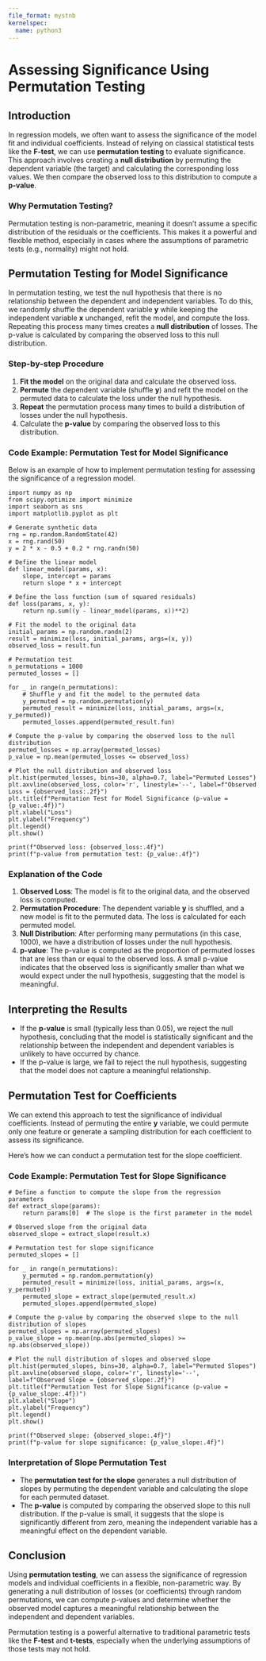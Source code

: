 ```yaml
---
file_format: mystnb
kernelspec:
  name: python3
---
```


# Assessing Significance Using Permutation Testing

## Introduction

In regression models, we often want to assess the significance of the model fit and individual coefficients. Instead of relying on classical statistical tests like the **F-test**, we can use **permutation testing** to evaluate significance. This approach involves creating a **null distribution** by permuting the dependent variable (the target) and calculating the corresponding loss values. We then compare the observed loss to this distribution to compute a **p-value**.

### Why Permutation Testing?

Permutation testing is non-parametric, meaning it doesn’t assume a specific distribution of the residuals or the coefficients. This makes it a powerful and flexible method, especially in cases where the assumptions of parametric tests (e.g., normality) might not hold.

## Permutation Testing for Model Significance

In permutation testing, we test the null hypothesis that there is no relationship between the dependent and independent variables. To do this, we randomly shuffle the dependent variable **y** while keeping the independent variable **x** unchanged, refit the model, and compute the loss. Repeating this process many times creates a **null distribution** of losses. The p-value is calculated by comparing the observed loss to this null distribution.

### Step-by-step Procedure

1. **Fit the model** on the original data and calculate the observed loss.
2. **Permute** the dependent variable (shuffle **y**) and refit the model on the permuted data to calculate the loss under the null hypothesis.
3. **Repeat** the permutation process many times to build a distribution of losses under the null hypothesis.
4. Calculate the **p-value** by comparing the observed loss to this distribution.

### Code Example: Permutation Test for Model Significance

Below is an example of how to implement permutation testing for assessing the significance of a regression model.

```{code-cell} ipython3
import numpy as np
from scipy.optimize import minimize
import seaborn as sns
import matplotlib.pyplot as plt

# Generate synthetic data
rng = np.random.RandomState(42)
x = rng.rand(50)
y = 2 * x - 0.5 + 0.2 * rng.randn(50)

# Define the linear model
def linear_model(params, x):
    slope, intercept = params
    return slope * x + intercept

# Define the loss function (sum of squared residuals)
def loss(params, x, y):
    return np.sum((y - linear_model(params, x))**2)

# Fit the model to the original data
initial_params = np.random.randn(2)
result = minimize(loss, initial_params, args=(x, y))
observed_loss = result.fun

# Permutation test
n_permutations = 1000
permuted_losses = []

for _ in range(n_permutations):
    # Shuffle y and fit the model to the permuted data
    y_permuted = np.random.permutation(y)
    permuted_result = minimize(loss, initial_params, args=(x, y_permuted))
    permuted_losses.append(permuted_result.fun)

# Compute the p-value by comparing the observed loss to the null distribution
permuted_losses = np.array(permuted_losses)
p_value = np.mean(permuted_losses <= observed_loss)

# Plot the null distribution and observed loss
plt.hist(permuted_losses, bins=30, alpha=0.7, label="Permuted Losses")
plt.axvline(observed_loss, color='r', linestyle='--', label=f"Observed Loss = {observed_loss:.2f}")
plt.title(f"Permutation Test for Model Significance (p-value = {p_value:.4f})")
plt.xlabel("Loss")
plt.ylabel("Frequency")
plt.legend()
plt.show()

print(f"Observed loss: {observed_loss:.4f}")
print(f"p-value from permutation test: {p_value:.4f}")
```

### Explanation of the Code

1. **Observed Loss**: The model is fit to the original data, and the observed loss is computed.
2. **Permutation Procedure**: The dependent variable **y** is shuffled, and a new model is fit to the permuted data. The loss is calculated for each permuted model.
3. **Null Distribution**: After performing many permutations (in this case, 1000), we have a distribution of losses under the null hypothesis.
4. **p-value**: The p-value is computed as the proportion of permuted losses that are less than or equal to the observed loss. A small p-value indicates that the observed loss is significantly smaller than what we would expect under the null hypothesis, suggesting that the model is meaningful.

## Interpreting the Results

- If the **p-value** is small (typically less than 0.05), we reject the null hypothesis, concluding that the model is statistically significant and the relationship between the independent and dependent variables is unlikely to have occurred by chance.
- If the p-value is large, we fail to reject the null hypothesis, suggesting that the model does not capture a meaningful relationship.

## Permutation Test for Coefficients

We can extend this approach to test the significance of individual coefficients. Instead of permuting the entire **y** variable, we could permute only one feature or generate a sampling distribution for each coefficient to assess its significance.

Here’s how we can conduct a permutation test for the slope coefficient.

### Code Example: Permutation Test for Slope Significance

```{code-cell} ipython3
# Define a function to compute the slope from the regression parameters
def extract_slope(params):
    return params[0]  # The slope is the first parameter in the model

# Observed slope from the original data
observed_slope = extract_slope(result.x)

# Permutation test for slope significance
permuted_slopes = []

for _ in range(n_permutations):
    y_permuted = np.random.permutation(y)
    permuted_result = minimize(loss, initial_params, args=(x, y_permuted))
    permuted_slope = extract_slope(permuted_result.x)
    permuted_slopes.append(permuted_slope)

# Compute the p-value by comparing the observed slope to the null distribution of slopes
permuted_slopes = np.array(permuted_slopes)
p_value_slope = np.mean(np.abs(permuted_slopes) >= np.abs(observed_slope))

# Plot the null distribution of slopes and observed slope
plt.hist(permuted_slopes, bins=30, alpha=0.7, label="Permuted Slopes")
plt.axvline(observed_slope, color='r', linestyle='--', label=f"Observed Slope = {observed_slope:.2f}")
plt.title(f"Permutation Test for Slope Significance (p-value = {p_value_slope:.4f})")
plt.xlabel("Slope")
plt.ylabel("Frequency")
plt.legend()
plt.show()

print(f"Observed slope: {observed_slope:.4f}")
print(f"p-value for slope significance: {p_value_slope:.4f}")
```

### Interpretation of Slope Permutation Test

- The **permutation test for the slope** generates a null distribution of slopes by permuting the dependent variable and calculating the slope for each permuted dataset.
- The **p-value** is computed by comparing the observed slope to this null distribution. If the p-value is small, it suggests that the slope is significantly different from zero, meaning the independent variable has a meaningful effect on the dependent variable.

## Conclusion

Using **permutation testing**, we can assess the significance of regression models and individual coefficients in a flexible, non-parametric way. By generating a null distribution of losses (or coefficients) through random permutations, we can compute p-values and determine whether the observed model captures a meaningful relationship between the independent and dependent variables.

Permutation testing is a powerful alternative to traditional parametric tests like the **F-test** and **t-tests**, especially when the underlying assumptions of those tests may not hold.